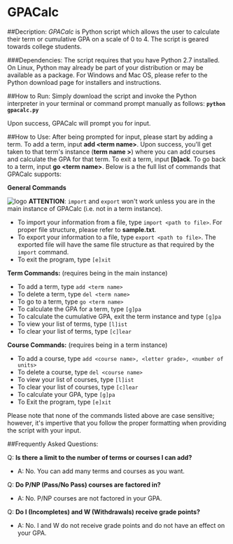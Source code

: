 # GPACalc

##Decription:
_GPACalc_ is Python script which allows the user to calculate their term or cumulative GPA on a scale of 0 to 4. 
The script is geared towards college students.

###Dependencies:
The script requires that you have Python 2.7 installed. On Linux, Python may already be part of your distribution or may be available as a package. For Windows and Mac OS, please refer to the Python download page for installers and instructions.

##How to Run:
Simply download the script and invoke the Python interpreter in your terminal or command prompt manually as follows:
**`python gpacalc.py`**

Upon success, GPACalc will prompt you for input.

##How to Use:
After being prompted for input, please start by adding a term. To add a term, input **add \<term name\>**. Upon success, you'll get taken to that term's instance (**term name >**) where you can add courses and calculate the GPA for that term. To exit a term, input **[b]ack**. To go back to a term, input **go \<term name\>**. Below is a the full list of commands that GPACalc supports:


**General Commands**

![logo](http://i.snag.gy/3F75G.jpg) **ATTENTION**: `import` and `export` won't work unless you are in the main instance of GPACalc (i.e. not in a term instance). 

* To import your information from a file, type `import <path to file>`. For proper file structure, please refer to **sample.txt**.
* To export your information to a file, type `export <path to file>`. The exported file will have the same file structure as that required by the `import` command. 
* To exit the program, type `[e]xit`

**Term Commands:** (requires being in the main instance)
* To add a term, type `add <term name>`
* To delete a term, type `del <term name>`
* To go to a term, type `go <term name>`
* To calculate the GPA for a term, type `[g]pa`
* To calculate the cumulative GPA, exit the term instance and type `[g]pa`
* To view your list of terms, type `[l]ist`
* To clear your list of terms, type `[c]lear`

**Course Commands:** (requires being in a term instance)
* To add a course, type `add <course name>, <letter grade>, <number of units>`
* To delete a course, type `del <course name>`
* To view your list of courses, type `[l]ist`
* To clear your list of courses, type `[c]lear`
* To calculate your GPA, type `[g]pa`
* To Exit the program, type `[e]xit`

Please note that none of the commands listed above are case sensitive; however, it's impertive that you follow the proper formatting when providing the script with your input.

##Frequently Asked Questions: 

Q: **Is there a limit to the number of terms or courses I can add?**
* A: No. You can add many terms and courses as you want.

Q: **Do P/NP (Pass/No Pass) courses are factored in?**
* A: No. P/NP courses are not factored in your GPA.

Q: **Do I (Incompletes) and W (Withdrawals) receive grade points?**
* A: No. I and W do not receive grade points and do not have an effect on your GPA.
